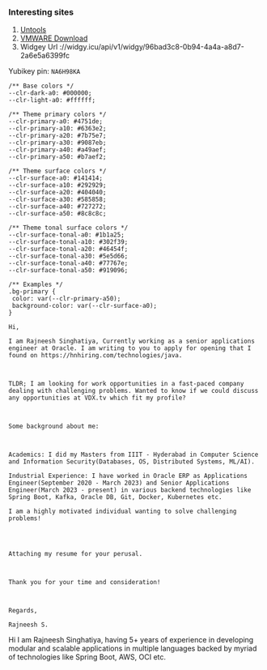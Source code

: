 ### Interesting sites

1. [Untools](untools.co)
2. [VMWARE Download](https://softwareupdate.vmware.com/cds/vmw-desktop/player/)
3. Widgey Url ://widgy.icu/api/v1/widgy/96bad3c8-0b94-4a4a-a8d7-2a6e5a6399fc

Yubikey pin: `NA6H98KA`

```
/** Base colors */
--clr-dark-a0: #000000;
--clr-light-a0: #ffffff;

/** Theme primary colors */
--clr-primary-a0: #4751de;
--clr-primary-a10: #6363e2;
--clr-primary-a20: #7b75e7;
--clr-primary-a30: #9087eb;
--clr-primary-a40: #a49aef;
--clr-primary-a50: #b7aef2;

/** Theme surface colors */
--clr-surface-a0: #141414;
--clr-surface-a10: #292929;
--clr-surface-a20: #404040;
--clr-surface-a30: #585858;
--clr-surface-a40: #727272;
--clr-surface-a50: #8c8c8c;

/** Theme tonal surface colors */
--clr-surface-tonal-a0: #1b1a25;
--clr-surface-tonal-a10: #302f39;
--clr-surface-tonal-a20: #46454f;
--clr-surface-tonal-a30: #5e5d66;
--clr-surface-tonal-a40: #77767e;
--clr-surface-tonal-a50: #919096;

/** Examples */
.bg-primary {
 color: var(--clr-primary-a50);
 background-color: var(--clr-surface-a0);
}
```


```
Hi,

I am Rajneesh Singhatiya, Currently working as a senior applications engineer at Oracle. I am writing to you to apply for opening that I found on https://hnhiring.com/technologies/java.



TLDR; I am looking for work opportunities in a fast-paced company dealing with challenging problems. Wanted to know if we could discuss any opportunities at VDX.tv which fit my profile?



Some background about me:



Academics: I did my Masters from IIIT - Hyderabad in Computer Science and Information Security(Databases, OS, Distributed Systems, ML/AI).

Industrial Experience: I have worked in Oracle ERP as Applications Engineer(September 2020 - March 2023) and Senior Applications Engineer(March 2023 - present) in various backend technologies like Spring Boot, Kafka, Oracle DB, Git, Docker, Kubernetes etc.

I am a highly motivated individual wanting to solve challenging problems!




Attaching my resume for your perusal.



Thank you for your time and consideration!



Regards,

Rajneesh S.
```


Hi 
I am Rajneesh Singhatiya, having 5+ years of experience in developing modular and scalable applications in multiple languages backed by myriad of technologies like Spring Boot, AWS, OCI etc.
